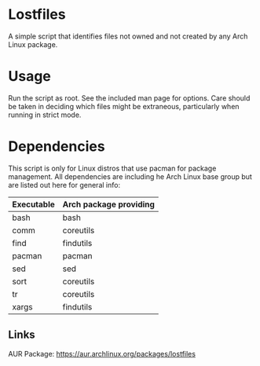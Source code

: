 # Lostfiles
A simple script that identifies files not owned and not created by any Arch Linux package.

# Usage
Run the script as root. See the included man page for options. Care should be taken in deciding which files might be extraneous, particularly when running in strict mode.

# Dependencies
This script is only for Linux distros that use pacman for package management.  All dependencies are including he Arch Linux base group but are listed out here for general info:

Executable | Arch package providing
--- | ---
bash | bash
comm | coreutils
find | findutils
pacman | pacman
sed | sed
sort | coreutils
tr | coreutils
xargs | findutils

## Links
AUR Package: https://aur.archlinux.org/packages/lostfiles
